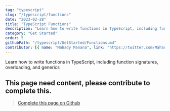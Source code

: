 ```yaml
---
tag: "typescript"
slug: "/typescript/functions"
date: "2023-02-28"
title: "TypeScript Functions"
description: "Learn how to write functions in TypeScript, including function signatures, overloading, and generics"
category: "Get Started"
order: 5
githubPath: "/typescript/GetStarted/Functions.md"
contributor: [{ name: "Mahady Manana", link: "https://twitter.com/MahadyManana" }]
---
```



Learn how to write functions in TypeScript, including function signatures, overloading, and generics

## This page need content, please contribute to complete this.


> <a href="https://github.com/mahady-manana/betatuto-docs/tree/main/docs/typescript/GetStarted/Functions.md" target="_blank">Complete this page on Github</a>



